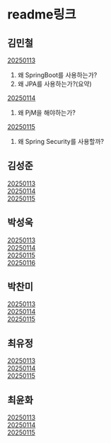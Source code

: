 # readme링크

## 김민철
[20250113](김민철/readme.md#20250113)
1. 왜 SpringBoot를 사용하는가?
2. 왜 JPA를 사용하는가?(요약)

[20250114](김민철/readme.md#20250114)
1. 왜 PjM을 해야하는가?

[20250115](김민철/readme.md#20250115)
1. 왜 Spring Security를 사용할까?

## 김성준
[20250113](김성준/readme.md#2025.1.13.)<br>
[20250114](김성준/readme.md#2025.1.14.)<br>
[20250115](김성준/readme.md#2025.1.15.)

## 박성욱
[20250113](박성욱/readme.md#20250113)<br>
[20250114](박성욱/readme.md#20250114)<br>
[20250115](박성욱/readme.md#20250115)<br>
[20250116](박성욱/readme.md#20250116)


## 박찬미
[20250113](박찬미/readme.md#2025.1.13.)<br>
[20250114](박찬미/readme.md#2025.1.14.)<br>
[20250115](박찬미/readme.md#2025.1.15.)

## 최유정
[20250113](최유정/readme.md#20250113)<br>
[20250114](최유정/readme.md#20250114)<br>
[20250115](최유정/readme.md#20250115)<br>


## 최윤화
[20250113](최윤화/readme.md#20250113)<br/>
[20250114](최윤화/readme.md#20250114)<br/>
[20250115](최윤화/readme.md#20250115)<br/>
